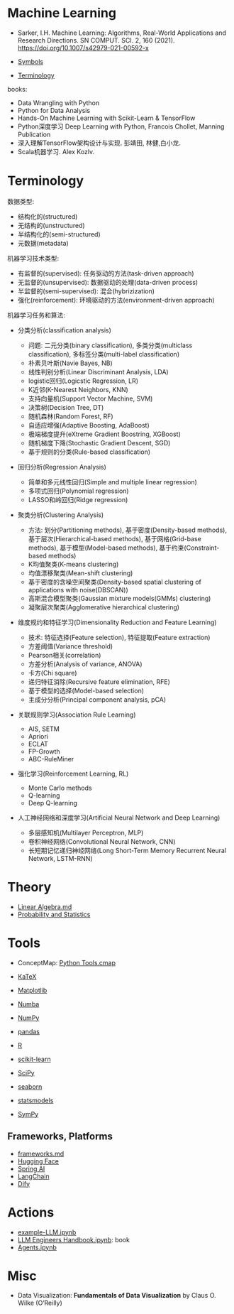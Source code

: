 # Machine Learning
* Sarker, I.H. Machine Learning: Algorithms, Real-World Applications and Research Directions. SN COMPUT. SCI. 2, 160 (2021). https://doi.org/10.1007/s42979-021-00592-x

* [Symbols](./Symbols.md)
* [Terminology](./Terminology.md)

books:
* Data Wrangling with Python
* Python for Data Analysis
* Hands-On Machine Learning with Scikit-Learn & TensorFlow
* Python深度学习 Deep Learning with Python, Francois Chollet, Manning Publication
* 深入理解TensorFlow架构设计与实现. 彭靖田, 林健,白小龙.
* Scala机器学习. Alex Kozlv.

#  Terminology

数据类型:

* 结构化的(structured)
* 无结构的(unstructured)
* 半结构化的(semi-structured)
* 元数据(metadata)

机器学习技术类型:

* 有监督的(supervised): 任务驱动的方法(task-driven approach)
* 无监督的(unsupervised): 数据驱动的处理(data-driven process)
* 半监督的(semi-supervised): 混合(hybrizization)
* 强化(reinforcement): 环境驱动的方法(environment-driven approach)

机器学习任务和算法:

* 分类分析(classification analysis)
  * 问题: 二元分类(binary classification), 多类分类(multiclass classification), 多标签分类(multi-label classification)
  * 朴素贝叶斯(Navie Bayes, NB)
  * 线性判别分析(Linear Discriminant Analysis, LDA)
  * logistic回归(Logicstic Regression, LR)
  * K近邻(K-Nearest Neighbors, KNN)
  * 支持向量机(Support Vector Machine, SVM)
  * 决策树(Decision Tree, DT)
  * 随机森林(Random Forest, RF)
  * 自适应增强(Adaptive Boosting, AdaBoost)
  * 极端梯度提升(eXtreme Gradient Boostring, XGBoost)
  * 随机梯度下降(Stochastic Gradient Descent, SGD)
  * 基于规则的分类(Rule-based classification)

* 回归分析(Regression Analysis)
  * 简单和多元线性回归(Simple and multiple linear regression)
  * 多项式回归(Polynomial regression)
  * LASSO和岭回归(Ridge regression)

* 聚类分析(Clustering Analysis)
  * 方法: 划分(Partitioning methods), 基于密度(Density-based methods), 基于层次(Hierarchical-based methods), 基于网格(Grid-base methods), 基于模型(Model-based methods), 基于约束(Constraint-based methods)
  * K均值聚类(K-means clustering)
  * 均值漂移聚类(Mean-shift clustering)
  * 基于密度的含噪空间聚类(Density-based spatial clustering of applications with noise(DBSCAN))
  * 高斯混合模型聚类(Gaussian mixture models(GMMs) clustering)
  * 凝聚层次聚类(Agglomerative hierarchical clustering)

* 维度规约和特征学习(Dimensionality Reduction and Feature Learning)
  * 技术: 特征选择(Feature selection), 特征提取(Feature extraction)
  * 方差阈值(Variance threshold)
  * Pearson相关(correlation)
  * 方差分析(Analysis of variance, ANOVA)
  * 卡方(Chi square)
  * 递归特征消除(Recursive feature elimination, RFE)
  * 基于模型的选择(Model-based selection)
  * 主成分分析(Principal component analysis, pCA)

* 关联规则学习(Association Rule Learning)
  * AIS, SETM
  * Apriori
  * ECLAT
  * FP-Growth
  * ABC-RuleMiner

* 强化学习(Reinforcement Learning, RL)
  * Monte Carlo methods
  * Q-learning
  * Deep Q-learning

* 人工神经网络和深度学习(Artificial Neural Network and Deep Learning)
  * 多层感知机(Multilayer Perceptron, MLP)
  * 卷积神经网络(Convolutional Neural Network, CNN)
  * 长短期记忆递归神经网络(Long Short-Term Memory Recurrent Neural Network, LSTM-RNN)

# Theory

* [Linear Algebra.md](./Linear%20Algebra/Linear%20Algebra.md)
* [Probability and Statistics](./Probability%20and%20Statistics/Probability%20and%20Statistics.md)

# Tools
* ConceptMap: [Python Tools.cmap](../ConceptMaps/Python%20Tools.cmap)

* [KaTeX](./tools/KaTeX.md)
* [Matplotlib](./tools/Matplotlib.md)
* [Numba](./tools/Numba.md)
* [NumPy](./tools/NumPy.md)
* [pandas](./tools/pandas.md)
* [R](./tools/R.md)
* [scikit-learn](./tools/scikit-learn.md)
* [SciPy](./tools/SciPy.md)
* [seaborn](./tools/seaborn.md)
* [statsmodels](./tools/statsmodels.md)
* [SymPy](./tools/SymPy.md)

## Frameworks, Platforms
* [frameworks.md](./frameworks/frameworks.md)
* [Hugging Face](./frameworks/Hugging%20Face.md)
* [Spring AI](./frameworks/Spring%20AI.ipynb)
* [LangChain](./frameworks/LangChain.ipynb)
* [Dify](./frameworks/Dify.ipynb)

# Actions
* [example-LLM.ipynb](./example-LLM.ipynb)
* [LLM Engineers Handbook.ipynb](./book.LLM%20Engineers%20Handbook.ipynb): book
* [Agents.ipynb](./Agents.ipynb)

# Misc
* Data Visualization: **Fundamentals of Data Visualization** by Claus O. Wilke (O’Reilly)
